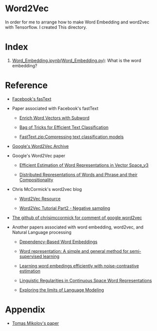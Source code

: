 # Word2Vec

  In order for me to arrange how to make Word Embedding and word2vec with Tensorflow. I created This directory. 

# Index

  01. [Word_Embedding.ipynb](https://nbviewer.jupyter.org/github/hyunyoung2/hyunyoung2_Machine_Learning/blob/master/Tutorial/Tensorflow/03.Word2Vec/01.Word_Embedding.ipynb)[(Word_Embedding.py)](): What is the word embedding?




# Reference 

  - [Facebook's fasText](https://fasttext.cc/)

  - Paper associated with Facebook's fastText

    - [Enrich Word Vectors with Subword](https://arxiv.org/abs/1607.04606)

    - [Bag of Tricks for Efficient Text Classification](https://arxiv.org/abs/1607.01759)

    - [FastText.zip:Compressing text classification models](https://fasttext.cc/)

  - [Google's Word2Vec Archive](https://code.google.com/archive/p/word2vec/)

  - Google's Word2Vec paper

    - [Efficient Estimation of Word Representations in Vector Space_v3](https://arxiv.org/abs/1301.3781v3)

    - [Distributed Representations of Words and Phrase and their Compositionality](https://arxiv.org/abs/1310.4546)

  - Chris McCormick's word2vec blog 

    - [Word2Vec Resource](http://mccormickml.com/2016/04/27/word2vec-resources/#alex-minnaars-tutorials)

    - [Word2Vec Tutorial Part2 - Negative sampling](http://mccormickml.com/2017/01/11/word2vec-tutorial-part-2-negative-sampling/) 

  - [The github of chrisjmccormick for comment of google word2vec](https://github.com/chrisjmccormick/word2vec_commented)

  - Another papers associated with word embedding, word2vec, and Natural Language processing

    - [Dependency-Based Word Embeddings](https://levyomer.files.wordpress.com/2014/04/dependency-based-word-embeddings-acl-2014.pdf)

    - [Word representation: A simple and general method for semi-supervised learning](https://www.aclweb.org/anthology/P10-1040)

    - [Learning word embedings efficiently with noise-contrastive estimation](https://papers.nips.cc/paper/5165-learning-word-embeddings-efficiently-with-noise-contrastive-estimation.pdf)

    - [Linguistic Regularities in Continuous Space Word Representations](https://arxiv.org/abs/1103.0398)

    - [Exploring the limits of Language Modeling](https://arxiv.org/abs/1602.02410v2)

# Appendix  

  - [Tomas Mikolov's paper](http://dblp.uni-trier.de/pers/hd/m/Mikolov:Tomas?q=Tomas%20Mikolov)
